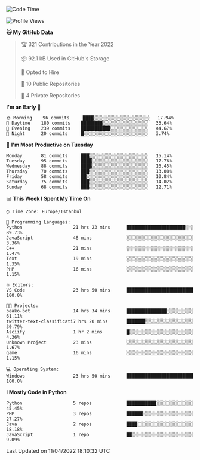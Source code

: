 <!--START_SECTION:waka-->
![Code Time](http://img.shields.io/badge/Code%20Time-148%20hrs%2056%20mins-blue)

![Profile Views](http://img.shields.io/badge/Profile%20Views-6-blue)

**🐱 My GitHub Data** 

> 🏆 321 Contributions in the Year 2022
 > 
> 📦 92.1 kB Used in GitHub's Storage 
 > 
> 💼 Opted to Hire
 > 
> 📜 10 Public Repositories 
 > 
> 🔑 4 Private Repositories  
 > 
**I'm an Early 🐤** 

```text
🌞 Morning    96 commits     ████░░░░░░░░░░░░░░░░░░░░░   17.94% 
🌆 Daytime    180 commits    ████████░░░░░░░░░░░░░░░░░   33.64% 
🌃 Evening    239 commits    ███████████░░░░░░░░░░░░░░   44.67% 
🌙 Night      20 commits     █░░░░░░░░░░░░░░░░░░░░░░░░   3.74%

```
📅 **I'm Most Productive on Tuesday** 

```text
Monday       81 commits     ███░░░░░░░░░░░░░░░░░░░░░░   15.14% 
Tuesday      95 commits     ████░░░░░░░░░░░░░░░░░░░░░   17.76% 
Wednesday    88 commits     ████░░░░░░░░░░░░░░░░░░░░░   16.45% 
Thursday     70 commits     ███░░░░░░░░░░░░░░░░░░░░░░   13.08% 
Friday       58 commits     ██░░░░░░░░░░░░░░░░░░░░░░░   10.84% 
Saturday     75 commits     ███░░░░░░░░░░░░░░░░░░░░░░   14.02% 
Sunday       68 commits     ███░░░░░░░░░░░░░░░░░░░░░░   12.71%

```


📊 **This Week I Spent My Time On** 

```text
⌚︎ Time Zone: Europe/Istanbul

💬 Programming Languages: 
Python                   21 hrs 23 mins      ██████████████████████░░░   89.73% 
JavaScript               48 mins             ░░░░░░░░░░░░░░░░░░░░░░░░░   3.36% 
C++                      21 mins             ░░░░░░░░░░░░░░░░░░░░░░░░░   1.47% 
Text                     19 mins             ░░░░░░░░░░░░░░░░░░░░░░░░░   1.35% 
PHP                      16 mins             ░░░░░░░░░░░░░░░░░░░░░░░░░   1.15%

🔥 Editors: 
VS Code                  23 hrs 50 mins      █████████████████████████   100.0%

🐱‍💻 Projects: 
beako-bot                14 hrs 34 mins      ███████████████░░░░░░░░░░   61.11% 
twitter-text-classificati7 hrs 20 mins       ███████░░░░░░░░░░░░░░░░░░   30.79% 
Asciify                  1 hr 2 mins         █░░░░░░░░░░░░░░░░░░░░░░░░   4.36% 
Unknown Project          23 mins             ░░░░░░░░░░░░░░░░░░░░░░░░░   1.67% 
game                     16 mins             ░░░░░░░░░░░░░░░░░░░░░░░░░   1.15%

💻 Operating System: 
Windows                  23 hrs 50 mins      █████████████████████████   100.0%

```

**I Mostly Code in Python** 

```text
Python                   5 repos             ███████████░░░░░░░░░░░░░░   45.45% 
PHP                      3 repos             ██████░░░░░░░░░░░░░░░░░░░   27.27% 
Java                     2 repos             ████░░░░░░░░░░░░░░░░░░░░░   18.18% 
JavaScript               1 repo              ██░░░░░░░░░░░░░░░░░░░░░░░   9.09%

```



 Last Updated on 11/04/2022 18:10:32 UTC
<!--END_SECTION:waka-->

<!--
**3nws/3nws** is a ✨ _special_ ✨ repository because its `README.md` (this file) appears on your GitHub profile.

Here are some ideas to get you started:

- 🔭 I’m currently working on ...
- 🌱 I’m currently learning ...
- 👯 I’m looking to collaborate on ...
- 🤔 I’m looking for help with ...
- 💬 Ask me about ...
- 📫 How to reach me: ...
- 😄 Pronouns: ...
- ⚡ Fun fact: ...
-->
